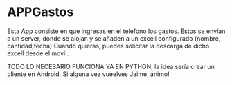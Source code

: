 # APPGastos
Esta App consiste en que ingresas en el telefono los gastos.
Estos se envían a un server, donde se alojan y se añaden a un excell configurado (nombre, cantidad,fecha)
Cuando quieras, puedes solicitar la descarga de dicho excell desde el movil.

TODO LO NECESARIO FUNCIONA YA EN PYTHON, la idea sería crear un cliente en Android.
Si alguna vez vueelves Jaime, ánimo!


